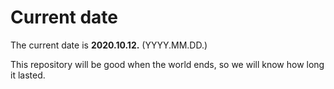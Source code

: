 # Current date

The current date is **2020.10.12.** (YYYY.MM.DD.)

This repository will be good when the world ends, so we will know how long it lasted.